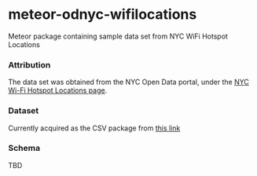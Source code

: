 # meteor-odnyc-wifilocations
Meteor package containing sample data set from NYC WiFi Hotspot Locations

### Attribution
The data set was obtained from the NYC Open Data portal, under the [NYC Wi-Fi Hotspot Locations page](https://nycopendata.socrata.com/Social-Services/NYC-Wi-Fi-Hotspot-Locations/a9we-mtpn).

### Dataset
Currently acquired as the CSV package from [this link](https://nycopendata.socrata.com/api/views/jd4g-ks2z/rows.csv?accessType=DOWNLOAD)

### Schema
TBD

